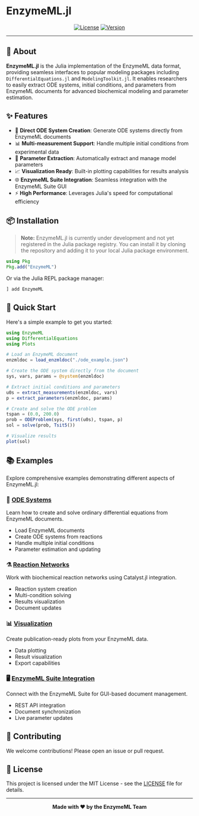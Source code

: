 # EnzymeML.jl

<div align="center">

[![License](https://img.shields.io/badge/license-MIT-green)](LICENSE)
[![Version](https://img.shields.io/badge/version-0.1.0-orange)](Project.toml)
</div>

---

## 🧬 About

**EnzymeML.jl** is the Julia implementation of the EnzymeML data format, providing seamless interfaces to popular modeling packages including `DifferentialEquations.jl` and `ModelingToolkit.jl`. It enables researchers to easily extract ODE systems, initial conditions, and parameters from EnzymeML documents for advanced biochemical modeling and parameter estimation.

## ✨ Features

- 🔄 **Direct ODE System Creation**: Generate ODE systems directly from EnzymeML documents
- 📊 **Multi-measurement Support**: Handle multiple initial conditions from experimental data
- 🎯 **Parameter Extraction**: Automatically extract and manage model parameters
- 📈 **Visualization Ready**: Built-in plotting capabilities for results analysis
- 🌐 **EnzymeML Suite Integration**: Seamless integration with the EnzymeML Suite GUI
- ⚡ **High Performance**: Leverages Julia's speed for computational efficiency

## 📦 Installation

> **Note:** EnzymeML.jl is currently under development and not yet registered in the Julia package registry. You can install it by cloning the repository and adding it to your local Julia package environment.

```julia
using Pkg
Pkg.add("EnzymeML")
```

Or via the Julia REPL package manager:
```julia
] add EnzymeML
```

## 🚀 Quick Start

Here's a simple example to get you started:

```julia
using EnzymeML
using DifferentialEquations
using Plots

# Load an EnzymeML document
enzmldoc = load_enzmldoc("./ode_example.json")

# Create the ODE system directly from the document
sys, vars, params = @system(enzmldoc)

# Extract initial conditions and parameters
u0s = extract_measurements(enzmldoc, vars)
p = extract_parameters(enzmldoc, params)

# Create and solve the ODE problem
tspan = (0.0, 200.0)
prob = ODEProblem(sys, first(u0s), tspan, p)
sol = solve(prob, Tsit5())

# Visualize results
plot(sol)
```

## 📚 Examples

Explore comprehensive examples demonstrating different aspects of EnzymeML.jl:

### 🔬 [ODE Systems](./examples/odes/)

Learn how to create and solve ordinary differential equations from EnzymeML documents.

- Load EnzymeML documents
- Create ODE systems from reactions
- Handle multiple initial conditions
- Parameter estimation and updating

### ⚗️ [Reaction Networks](./examples/reactions/)

Work with biochemical reaction networks using Catalyst.jl integration.

- Reaction system creation
- Multi-condition solving
- Results visualization
- Document updates

### 📊 [Visualization](./examples/visualize/)

Create publication-ready plots from your EnzymeML data.

- Data plotting
- Result visualization
- Export capabilities

### 🖥️ [EnzymeML Suite Integration](./examples/suite/)

Connect with the EnzymeML Suite for GUI-based document management.

- REST API integration
- Document synchronization
- Live parameter updates

## 🤝 Contributing

We welcome contributions! Please open an issue or pull request.

## 📄 License

This project is licensed under the MIT License - see the [LICENSE](LICENSE) file for details.

---

<div align="center">
<strong>Made with ❤️ by the EnzymeML Team</strong>
</div>
